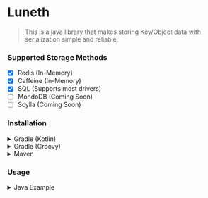 # Luneth

> This is a java library that makes storing Key/Object data with serialization simple and reliable.

### Supported Storage Methods
- [x] Redis (In-Memory)
- [x] Caffeine (In-Memory)
- [x] SQL (Supports most drivers)
- [ ] MondoDB (Coming Soon)
- [ ] Scylla (Coming Soon)

### Installation
<details>
<summary>Gradle (Kotlin)</summary>

```kts
repositories {
    mavenCentral()
    maven("https://jitpack.io")
}

dependencies {
    implementation("com.github.Summiner:Luneth:1.1.0")
}
```
</details>

<details>
<summary>Gradle (Groovy)</summary>

```groovy
repositories {
    mavenCentral()
    maven { url 'https://jitpack.io' }
}

dependencies {
    implementation 'com.github.Summiner:Luneth:1.1.0'
}
```
</details>

<details>
<summary>Maven</summary>

```xml
<repository>
  <id>jitpack.io</id>
  <url>https://jitpack.io</url>
</repository>

<dependency>
  <groupId>com.github.Summiner</groupId>
  <artifactId>Luneth</artifactId>
  <version>1.1.0</version>
</dependency>
```
</details>

### Usage

<details>
<summary>Java Example</summary>

```java
public static void main(String[] args) {
    LunethManager manager = new LunethManager.Builder()
            .setStorageMode(LunethManager.StorageModes.CAFFEINE)
            .build();

    UUID uuid = UUID.randomUUID();
    ExampleObject object = new ExampleObject(uuid, "Example");

    System.out.println(manager.put(object).join()); // Write object to Luneth
    System.out.println(manager.get(ExampleObject.class, uuid).join()); // Read object from Luneth
}

@LunethSerializer(identifier = "ExampleObject")
public static class ExampleObject implements StorageObject {
    @LunethField(key = true)
    public final UUID player;

    @LunethField(id = 1)
    public final String username;

    public ExampleObject(UUID player, String username) {
        this.player = player;
        this.username = username;
    }

    public String toString() {
        return "ExampleObject{UUID player="+player+", String username="+username+"}";
    }
}
```
</details>
